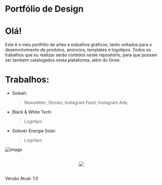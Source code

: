 # Portfólio de Design
# Olá!

Este é o meu portfólio de artes e trabalhos gráficos, tanto voltados para o desenvolvimento de produtos, anúncios, templates e logotipos.
Todos os trabalhos que eu realizar serão contidos neste repositório, para que possam ser também catalogados nesta plataforma, além do Drive.

# Trabalhos:
* Soleah:
  > Newsletter;
  > Stories;
  > Instagram Feed;
  > Instagram Ads;
  
* Black & White Tech:
  > Logotipo
 
* Solever Energia Solar:
  > Logotipo

![image](https://user-images.githubusercontent.com/91736880/228608583-238f9cd7-cd2d-4a2b-97d8-5b63b4eeec9c.png)

 
<br>
<div align="center">
  <img src="https://user-images.githubusercontent.com/91736880/228610548-96679501-92a2-4b6b-8bf5-91d27ffc7628.png"  align="center">
</div>
<br>

Versão Atual: 1.0
